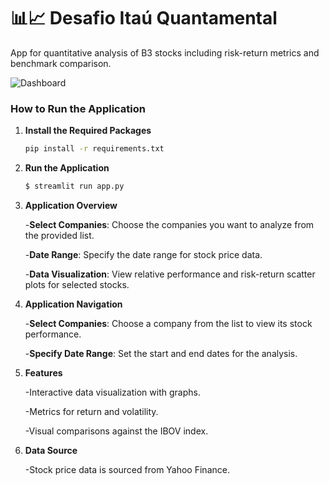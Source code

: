 # 📊📈 Desafio Itaú Quantamental

App for quantitative analysis of B3 stocks including risk-return metrics and benchmark comparison.

![Dashboard](Itau.gif)

### How to Run the Application

1. **Install the Required Packages**  
   ```bash
   pip install -r requirements.txt 
2. **Run the Application**
   ```bash
   $ streamlit run app.py
3. **Application Overview**

   -**Select Companies**: Choose the companies you want to analyze from the provided list.
   
   -**Date Range**: Specify the date range for stock price data.
   
   -**Data Visualization**: View relative performance and risk-return scatter plots for selected stocks.
   
5. **Application Navigation**
   
   -**Select Companies**: Choose a company from the list to view its stock performance.
   
   -**Specify Date Range**: Set the start and end dates for the analysis.

6. **Features**
   
   -Interactive data visualization with graphs.
   
   -Metrics for return and volatility.
   
   -Visual comparisons against the IBOV index.

8. **Data Source**
   
   -Stock price data is sourced from Yahoo Finance.




